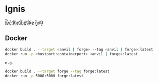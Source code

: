 # Ignis

f̸̖̿i̵̲̐r̷̨̄e̶̢̓ ̵̛̭f̸̜̏o̴̺̊r̸̥̈ ̶̟̽ẗ̴̬́h̵̻͂ë̸̻́ ̴̭̍f̸̫̉î̷̖r̴̮͒e̷͈͑ ̵̦̚g̴͓̒o̶͝ͅd̷͇̀

## Docker 

```bash
docker build . --target <anvil | forge> --tag <anvil | forge>:latest
docker run -p <hostport:containerport> <anvil | forge>:latest

e.g.

docker build . --target forge --tag forge:latest
docker run -p 5000:5000 forge:latest
```